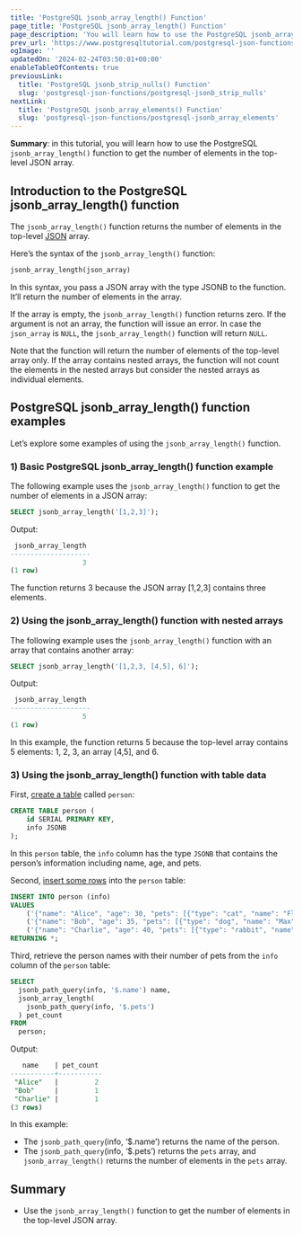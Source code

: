 ```yaml
---
title: 'PostgreSQL jsonb_array_length() Function'
page_title: 'PostgreSQL jsonb_array_length() Function'
page_description: 'You will learn how to use the PostgreSQL jsonb_array_length() function to get the number of elements in the top-level JSON array.'
prev_url: 'https://www.postgresqltutorial.com/postgresql-json-functions/postgresql-jsonb_array_length/'
ogImage: ''
updatedOn: '2024-02-24T03:50:01+00:00'
enableTableOfContents: true
previousLink:
  title: 'PostgreSQL jsonb_strip_nulls() Function'
  slug: 'postgresql-json-functions/postgresql-jsonb_strip_nulls'
nextLink:
  title: 'PostgreSQL jsonb_array_elements() Function'
  slug: 'postgresql-json-functions/postgresql-jsonb_array_elements'
---
```


**Summary**: in this tutorial, you will learn how to use the PostgreSQL `jsonb_array_length()` function to get the number of elements in the top\-level JSON array.

## Introduction to the PostgreSQL jsonb_array_length() function

The `jsonb_array_length()` function returns the number of elements in the top\-level [JSON](../postgresql-tutorial/postgresql-json) array.

Here’s the syntax of the `jsonb_array_length()` function:

```sql
jsonb_array_length(json_array)
```

In this syntax, you pass a JSON array with the type JSONB to the function. It’ll return the number of elements in the array.

If the array is empty, the `jsonb_array_length()` function returns zero. If the argument is not an array, the function will issue an error. In case the `json_array` is `NULL`, the `jsonb_array_length()` function will return `NULL`.

Note that the function will return the number of elements of the top\-level array only. If the array contains nested arrays, the function will not count the elements in the nested arrays but consider the nested arrays as individual elements.

## PostgreSQL jsonb_array_length() function examples

Let’s explore some examples of using the `jsonb_array_length()` function.

### 1\) Basic PostgreSQL jsonb_array_length() function example

The following example uses the `jsonb_array_length()` function to get the number of elements in a JSON array:

```sql
SELECT jsonb_array_length('[1,2,3]');
```

Output:

```sql
 jsonb_array_length
--------------------
                  3
(1 row)
```

The function returns 3 because the JSON array \[1,2,3] contains three elements.

### 2\) Using the jsonb_array_length() function with nested arrays

The following example uses the `jsonb_array_length()` function with an array that contains another array:

```sql
SELECT jsonb_array_length('[1,2,3, [4,5], 6]');
```

Output:

```sql
 jsonb_array_length
--------------------
                  5
(1 row)
```

In this example, the function returns 5 because the top\-level array contains 5 elements: 1, 2, 3, an array \[4,5], and 6\.

### 3\) Using the jsonb_array_length() function with table data

First, [create a table](../postgresql-tutorial/postgresql-create-table) called `person`:

```sql
CREATE TABLE person (
    id SERIAL PRIMARY KEY,
    info JSONB
);
```

In this `person` table, the `info` column has the type `JSONB` that contains the person’s information including name, age, and pets.

Second, [insert some rows](../postgresql-tutorial/postgresql-insert-multiple-rows) into the `person` table:

```sql
INSERT INTO person (info)
VALUES
    ('{"name": "Alice", "age": 30, "pets": [{"type": "cat", "name": "Fluffy"}, {"type": "dog", "name": "Buddy"}]}'),
    ('{"name": "Bob", "age": 35, "pets": [{"type": "dog", "name": "Max"}]}'),
    ('{"name": "Charlie", "age": 40, "pets": [{"type": "rabbit", "name": "Snowball"}]}')
RETURNING *;
```

Third, retrieve the person names with their number of pets from the `info` column of the `person` table:

```sql
SELECT
  jsonb_path_query(info, '$.name') name,
  jsonb_array_length(
    jsonb_path_query(info, '$.pets')
  ) pet_count
FROM
  person;
```

Output:

```sql
   name    | pet_count
-----------+-----------
 "Alice"   |         2
 "Bob"     |         1
 "Charlie" |         1
(3 rows)
```

In this example:

- The `jsonb_path_query`(info, ‘$.name’) returns the name of the person.
- The `jsonb_path_query`(info, ‘$.pets’) returns the `pets` array, and `jsonb_array_length()` returns the number of elements in the `pets` array.

## Summary

- Use the `jsonb_array_length()` function to get the number of elements in the top\-level JSON array.
